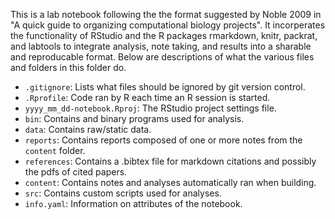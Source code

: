 This is a lab notebook following the the format suggested by Noble 2009 in "A quick guide to organizing computational biology projects".
It incorperates the functionality of RStudio and the R packages rmarkdown, knitr, packrat, and labtools to integrate analysis, note taking, and results into a sharable and reproducable format.
Below are descriptions of what the various files and folders in this folder do.


* `.gitignore`: Lists what files should be ignored by git version control. 
* `.Rprofile`: Code ran by R each time an R session is started.
* `yyyy_mm_dd-notebook.Rproj`: The RStudio project settings file.
* `bin`: Contains and binary programs used for analysis.
* `data`: Contains raw/static data.
* `reports`: Contains reports composed of one or more notes from the `content` folder.
* `references`: Contains a .bibtex file for markdown citations and possibly the pdfs of cited papers. 
* `content`: Contains notes and analyses automatically ran when building.
* `src`: Contains custom scripts used for analyses.
* `info.yaml`: Information on attributes of the notebook.
